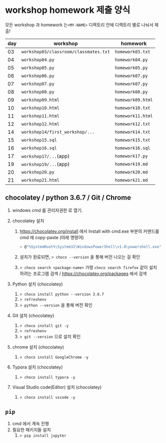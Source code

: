# workshop homework 제출 양식

모든 workshop 과 homework 는`<MY-NAME>` 디렉토리 안에 디렉토리 별로 나눠서 제출!

| day  | workshop                              | homework          |
| ---- | ------------------------------------- | ----------------- |
| 03   | `workshop03/classroom/classmates.txt` | `homework03.txt`  |
| 04   | `workshop04.py`                       | `homework04.py`   |
| 05   | `workshop05.py`                       | `homework05.py`   |
| 06   | `workshop06.py`                       | `homework07.py`   |
| 07   | `workshop07.py`                       | `homework07.py`   |
| 08   | `workshop08.py`                       | `homework08.py`   |
| 09   | `workshop09.html`                     | `homework09.html` |
| 10   | `workshop10.html`                     | `homework10.txt`  |
| 11   | `workshop11.html`                     | `homework11.html` |
| 12   | `workshop12.html`                     | `homework12.txt`  |
| 14   | `workshop14/first_workshop/...`       | `homework14.txt`  |
| 15   | `workshop15.sql`                      | `homework15.txt`  |
| 16   | `workshop16.sql`                      | `homework16.sql`  |
| 17   | `workshop17/...`(app)                 | `homework17.py`   |
| 19   | `workshop19/...`(app)                 | `homework19.md`   |
| 20   | `workshop20.py`                       | `homework20.md`   |
| 21   | `workshop21.html`                     | `homework21.md`   |





## chocolatey / python 3.6.7 / Git / Chrome

1. windows cmd 를 관리자권한 로 열기.

2. chocolatey 설치

   1. https://chocolatey.org/install 에서 Install with cmd.exe 부분의 커맨드를 cmd 에 copy-paste (아래 명령어)

      ```sh
      > @"%SystemRoot%\System32\WindowsPowerShell\v1.0\powershell.exe" -NoProfile -InputFormat None -ExecutionPolicy Bypass -Command "iex ((New-Object System.Net.WebClient).DownloadString('https://chocolatey.org/install.ps1'))" && SET "PATH=%PATH%;%ALLUSERSPROFILE%\chocolatey\bin"
      ```

   2. 설치가 완료되면, `> choco --version` 을 통해 버전 나오는 걸 확인

   3. `> choco search <package-name>` 가령 `choco search firefox` 같이 설치하려는 프로그램 검색 / https://chocolatey.org/packages 에서 검색

3. Python 설치 (chocolatey)

   1. `> choco install python --version 3.6.7`
   2. `> refreshenv`
   3. `> python --version` 을 통해 버전 확인

4. Git 설치 (chocolatey)

   1. `> choco install git -y`
   2. `> refreshenv`
   3. `> git --version` 으로 설치 확인

5. chrome 설치 (chocolatey)

   1. `> choco install GoogleChrome -y`

6. Typora 설치 (chocolatey)

   1. `> choco install typora -y`

7. Visual Studio code(Editor) 설치 (chocolatey)

   1. `> choco install vscode -y`


## `pip`

1. cmd 에서 계속 진행
2. 필요한 패키지들 설치
   1. `> pip install jupyter`
